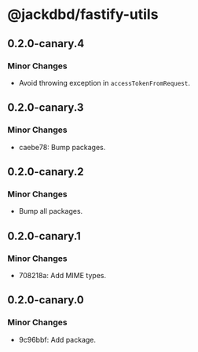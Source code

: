# @jackdbd/fastify-utils

## 0.2.0-canary.4

### Minor Changes

- Avoid throwing exception in `accessTokenFromRequest`.

## 0.2.0-canary.3

### Minor Changes

- caebe78: Bump packages.

## 0.2.0-canary.2

### Minor Changes

- Bump all packages.

## 0.2.0-canary.1

### Minor Changes

- 708218a: Add MIME types.

## 0.2.0-canary.0

### Minor Changes

- 9c96bbf: Add package.
